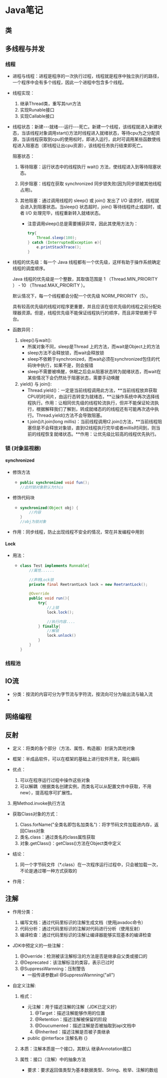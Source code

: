 # 														Java笔记

## 类



## 多线程与并发

### 线程

- 进程与线程：进程是程序的一次执行过程，线程就是程序中独立执行的路径，一个程序中会有多个线程，因此一个进程中包含多个线程。

- 线程实现：

  1. 继承Thread类，重写其run方法
  2. 实现Runable接口
  3. 实现Callable接口

- 线程状态：新建---就绪---运行---死亡。新建一个线程，该线程就进入新建状态，当该线程对象调用start()方法时线程进入就绪状态，等待cpu为之分配资源，当该线程获取到cpu的使用权时，即进入运行，此时可调用某些函数使线程进入阻塞态（即线程让出cpu资源），该线程任务执行结束即死亡。

  阻塞状态：

  1. 等待阻塞：运行状态中的线程执行 wait() 方法，使线程进入到等待阻塞状态。

  2. 同步阻塞：线程在获取 synchronized 同步锁失败(因为同步锁被其他线程占用)。

  3. 其他阻塞：通过调用线程的 sleep() 或 join() 发出了 I/O 请求时，线程就会进入到阻塞状态。当sleep() 状态超时，join() 等待线程终止或超时，或者 I/O 处理完毕，线程重新转入就绪状态。

     - 注意调用sleep()总是需要捕获异常，因此其使用方法为：

       ```java
       try{
           Thread.sleep(100);
       } catch (InterruptedException e){
           e.printStackTrace();
       }
       ```

       

- 线程的优先级：每一个 Java 线程都有一个优先级，这样有助于操作系统确定线程的调度顺序。

  Java 线程的优先级是一个整数，其取值范围是 1 （Thread.MIN_PRIORITY ） - 10 （Thread.MAX_PRIORITY ）。

  默认情况下，每一个线程都会分配一个优先级 NORM_PRIORITY（5）。

  具有较高优先级的线程对程序更重要，并且应该在低优先级的线程之前分配处理器资源。但是，线程优先级不能保证线程执行的顺序，而且非常依赖于平台。

- 函数异同：

  1. sleep()与wait():
     - 所属对象不同，sleep是Thread 上的方法，而wait是Object上的方法
     - sleep方法不会释放锁，而wait会释放锁
     - sleep不依赖于synchronized，而wait必须在synchronized包住的代码块中执行，如果不是，则会报错
     - sleep不需要被唤醒，休眠之后会从阻塞状态转为就绪状态，而wait在某些情况下会仍然处于阻塞状态，需要手动唤醒
  2. yield() 与 join():
     - Thread.yield()：一定是当前线程调用此方法，**当前线程放弃获取CPU的时间片，由运行态转变为就绪态，**让操作系统中再次选择线程执行。作用：让相同优先级的线程轮流执行，但并不能保证轮流执行，根据解释我们了解到，转成就绪态的的线程还有可能再次选中执行。Thread.yield()方法不会导致阻塞。
     - t.join()/t.join(long millis)：当前线程调用t2.join()方法，**当前线程阻塞但是不会释放对象锁，直到t2线程执行完毕或者millis时间到，则当前的线程恢复就绪状态。**作用：让优先级比较高的线程优先执行。

### 锁 (对象监视器)

#### synchronized

- 修饰方法

  - ```java
    public synchronized void fun();
    //此时锁对象默认为this
    ```

- 修饰代码块

  - ```java
    synchronized(Object obj) {
        //内容
    }
    //obj为锁对象
    ```

- 作用：同步线程，防止出现线程不安全的情况，常在并发编程中用到

#### Lock

- 用法：

  - ```java
    class Test implements Runnable{
        //属性......
        
        //声明Lock锁
        private final ReetrantLock lock = new ReetrantLock();
        
        @Override
        public void run(){
            try{
                //上锁
                lock.lock();
                
                //执行内容....
            } finally{
                //解锁
                lock.unlock()
            }
        }
    }
    ```

    

  







### 线程池





## IO流

- 分类：按流的内容可分为字节流与字符流，按流向可分为输出流与输入流
- 

## 网络编程



##  反射

- 定义：将类的各个部分（方法、属性、构造器）封装为其他对象
- 框架：半成品软件，可以在框架的基础上进行软件开发，简化编码
- 优点：

  1. 可以在程序运行过程中操作这些对象
  2. 可以解耦（根据类名创建实例，而类名可以从配置文件中获取，不用new），提高程序可扩展性。
3. 用Method.invoke执行方法
- 获取Class对象的方式：
  1. Class.forName("全类名即包名加类名")：将字节码文件加载进内存，返回Class对象
  2. 类名.class：通过类名的class属性获取
  3. 对象.getClass()：getClass()方法在Object类中定义	
- 结论：
  1. 同一个字节码文件（*.class）在一次程序运行过程中，只会被加载一次，不论是通过哪一种方式获取的

- 作用：

## 注解

- 作用分类：
  1. 编写文档：通过代码里标识的注解生成文档（使用javadoc命令）
  2. 代码分析：通过代码里标识的注解对代码进行分析（使用反射）
  3. 编译检查：通过代码里标识的注解让编译器能够实现基本的编译检查

- JDK中预定义的一些注解：
  1. @Override：检测被该注解标注的方法是否是继承自父类或接口的
  2. @Deprecated：该注解标注的类容，表示已过时
  3. @SuppressWarnning：压制警告
     - 一般传递参数all @SuppressWarnning("all")

- 自定义注解:

  1. 格式：

     - 元注解：用于描述注解的注解（JDK已定义好）
       1. @Target：描述注解能够作用的位置
       2. @Retention：描述注解被保留的阶段
       3. @Doucumented：描述注解是否被抽取到api文档中
       4. @Inherited：描述注解是否被子类继承
     - public @interface 注解名称 {}

  2. 本质：注解本质是一个接口，其默认 继承Annotation接口

  3. 属性：接口（注解）中的抽象方法

     - 要求：要求返回值类型为基本数据类型、String、枚举、注解的数组

     

